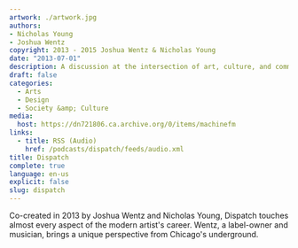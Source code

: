 ```yaml
---
artwork: ./artwork.jpg
authors:
- Nicholas Young
- Joshua Wentz
copyright: 2013 - 2015 Joshua Wentz & Nicholas Young
date: "2013-07-01"
description: A discussion at the intersection of art, culture, and commerce.
draft: false
categories:
  - Arts
  - Design
  - Society &amp; Culture
media:
  host: https://dn721806.ca.archive.org/0/items/machinefm
links:
  - title: RSS (Audio)
    href: /podcasts/dispatch/feeds/audio.xml
title: Dispatch
complete: true
language: en-us
explicit: false
slug: dispatch
---
```

Co-created in 2013 by Joshua Wentz and Nicholas Young, Dispatch touches almost every aspect of the modern artist's career. Wentz, a label-owner and musician, brings a unique perspective from Chicago's underground.
